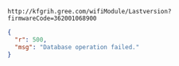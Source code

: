 `http://kfgrih.gree.com/wifiModule/Lastversion?firmwareCode=362001068900`

```json
{
  "r": 500,
  "msg": "Database operation failed."
}
```